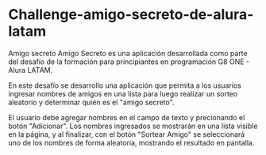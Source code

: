 # Challenge-amigo-secreto-de-alura-latam
Amigo secreto
Amigo Secreto es una aplicación desarrollada como parte del desafío de la formación para principiantes en programación G8 ONE - Alura LATAM.

En este desafío se desarrollo una aplicación que permita a los usuarios ingresar nombres de amigos en una lista para luego realizar un sorteo aleatorio y determinar quién es el "amigo secreto".

El usuario debe agregar nombres en el campo de texto y precionando el botón "Adicionar". Los nombres ingresados se mostrarán en una lista visible en la página, y al finalizar, con el botón "Sortear Amigo" se seleccionará uno de los nombres de forma aleatoria, mostrando el resultado en pantalla.


